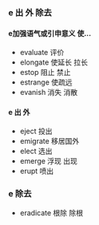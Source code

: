 ### e 出 外 除去

#### e加强语气或引申意义 使...
- evaluate 评价
- elongate 使延长 拉长
- estop 阻止 禁止
- estrange 使疏远
- evanish 消失 消散

#### e 出 外
- eject 投出 
- emigrate 移居国外
- elect 选出
- emerge 浮现 出现
- erupt 喷出 


### e 除去
- eradicate 根除 除根